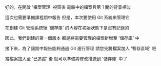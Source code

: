 好的，在開啟 '檔案管理' 視窗後
電腦中的檔案與第 1 關的背景相似

這次也需要準備課程期中報告
但是，本次要使用 Git 系統來管理它

在創建 Git 管理系統後
'儲存庫' 的內容在初始狀態下是沒有記錄的

因此，我們創建的第一個版本
都是將需要管理的檔案新增至 '儲存庫' 中

接下來，為了讓期中報告能夠通過 Git 進行管理
請您先將檔案加入 '暫存區域' 吧

當檔案加入至 '已追蹤' 後
就可以準備將修改推送到 '儲存庫' 中了